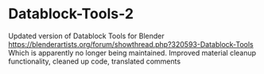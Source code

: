 # Datablock-Tools-2
Updated version of Datablock Tools for Blender https://blenderartists.org/forum/showthread.php?320593-Datablock-Tools Which is apparently no longer being maintained. Improved material cleanup functionality, cleaned up code, translated comments
